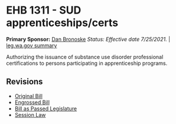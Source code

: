 # EHB 1311 - SUD apprenticeships/certs
**Primary Sponsor:** [Dan Bronoske](/person/leg/dan.bronoske.md)
*Status: Effective date 7/25/2021.* | [leg.wa.gov summary](https://app.leg.wa.gov/billsummary?BillNumber=1311&Year=2021)

Authorizing the issuance of substance use disorder professional certifications to persons participating in apprenticeship programs.

## Revisions
* [Original Bill](1/)
* [Engrossed Bill](1/)
* [Bill as Passed Legislature](1/)
* [Session Law](1/)